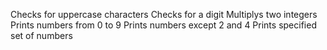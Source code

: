 Checks for uppercase characters
Checks for a digit
Multiplys two integers
Prints numbers from 0 to 9
Prints numbers except 2 and 4
Prints specified set of numbers
